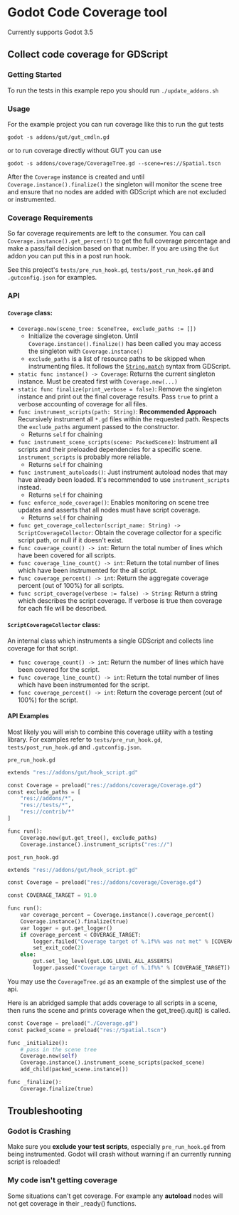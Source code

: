 # Godot Code Coverage tool

Currently supports Godot 3.5

## Collect code coverage for GDScript

### Getting Started

To run the tests in this example repo you should run `./update_addons.sh`

### Usage

For the example project you can run coverage like this to run the gut tests

`godot -s addons/gut/gut_cmdln.gd`

or to run coverage directly without GUT you can use

`godot -s addons/coverage/CoverageTree.gd --scene=res://Spatial.tscn`

After the `Coverage` instance is created and until `Coverage.instance().finalize()` the singleton will monitor the scene tree and ensure that no nodes are added with GDScript which are not excluded or instrumented.

### Coverage Requirements

So far coverage requirements are left to the consumer. You can call `Coverage.instance().get_percent()` to get the full coverage percentage
and make a pass/fail decision based on that number. If you are using the `Gut` addon you can put this in a post run hook.

See this project's `tests/pre_run_hook.gd`, `tests/post_run_hook.gd` and `.gutconfig.json` for examples.

### API

#### `Coverage` class:

* `Coverage.new(scene_tree: SceneTree, exclude_paths := [])`
    * Initialize the coverage singleton. Until `Coverage.instance().finalize()` has been called you may access the singleton with `Coverage.instance()`
    * `exclude_paths` is a list of resource paths to be skipped when instrumenting files. It follows the [`String.match`](https://docs.godotengine.org/en/stable/classes/class_string.html#class-string-method-match) syntax from GDScript.
* `static func instance() -> Coverage`: Returns the current singleton instance. Must be created first with `Coverage.new(...)`
* `static func finalize(print_verbose = false)`: Remove the singleton instance and print out the final coverage results. Pass `true` to print a verbose accounting of coverage for all files.
* `func instrument_scripts(path: String)`: **Recommended Approach** Recursively instrument all `*.gd` files within the requested path. Respects the `exclude_paths` argument passed to the constructor.
    * Returns `self` for chaining
* `func instrument_scene_scripts(scene: PackedScene)`: Instrument all scripts and their preloaded dependencies for a specific scene. `instrument_scripts` is probably more reliable.
    * Returns `self` for chaining
* `func instrument_autoloads()`: Just instrument autoload nodes that may have already been loaded. It's recommended to use `instrument_scripts` instead.
    * Returns `self` for chaining
* `func enforce_node_coverage()`: Enables monitoring on scene tree updates and asserts that all nodes must have script coverage.
    * Returns `self` for chaining
* `func get_coverage_collector(script_name: String) -> ScriptCoverageCollector`: Obtain the coverage collector for a specific script path, or null if it doesn't exist.
* `func coverage_count() -> int`: Return the total number of lines which have been covered for all scripts.
* `func coverage_line_count() -> int`: Return the total number of lines which have been instrumented for the all script.
* `func coverage_percent() -> int`: Return the aggregate coverage percent (out of 100%) for all scripts.
* `func script_coverage(verbose := false) -> String`: Return a string which describes the script coverage. If verbose is true then coverage for each file will be described.

#### `ScriptCoverageCollector` class:

An internal class which instruments a single GDScript and collects line coverage for that script.

* `func coverage_count() -> int`: Return the number of lines which have been covered for the script.
* `func coverage_line_count() -> int`: Return the total number of lines which have been instrumented for the script.
* `func coverage_percent() -> int`: Return the coverage percent (out of 100%) for the script.

#### API Examples

Most likely you will wish to combine this coverage utility with a testing library. For examples refer to `tests/pre_run_hook.gd`, `tests/post_run_hook.gd` and `.gutconfig.json`.

`pre_run_hook.gd`

```Python
extends "res://addons/gut/hook_script.gd"

const Coverage = preload("res://addons/coverage/Coverage.gd")
const exclude_paths = [
	"res://addons/*",
	"res://tests/*",
	"res://contrib/*"
]

func run():
	Coverage.new(gut.get_tree(), exclude_paths)
	Coverage.instance().instrument_scripts("res://")
```

`post_run_hook.gd`

```Python
extends "res://addons/gut/hook_script.gd"

const Coverage = preload("res://addons/coverage/Coverage.gd")

const COVERAGE_TARGET = 91.0

func run():
	var coverage_percent = Coverage.instance().coverage_percent()
	Coverage.instance().finalize(true)
	var logger = gut.get_logger()
	if coverage_percent < COVERAGE_TARGET:
		logger.failed("Coverage target of %.1f%% was not met" % [COVERAGE_TARGET])
		set_exit_code(2)
	else:
		gut.set_log_level(gut.LOG_LEVEL_ALL_ASSERTS)
		logger.passed("Coverage target of %.1f%%" % [COVERAGE_TARGET])
```

You may use the `CoverageTree.gd` as an example of the simplest use of the api.

Here is an abridged sample that adds coverage to all scripts in a scene, then runs the scene and prints coverage when the get_tree().quit() is called.

```Python
const Coverage = preload("./Coverage.gd")
const packed_scene = preload("res://Spatial.tscn")

func _initialize():
    # pass in the scene tree
    Coverage.new(self)
    Coverage.instance().instrument_scene_scripts(packed_scene)
    add_child(packed_scene.instance())

func _finalize():
    Coverage.finalize(true)

```


## Troubleshooting

### Godot is Crashing

Make sure you **exclude your test scripts**, especially `pre_run_hook.gd` from being instrumented.
Godot will crash without warning if an currently running script is reloaded!

### My code isn't getting coverage

Some situations can't get coverage. For example any **autoload** nodes will not get coverage in their _ready() functions.
